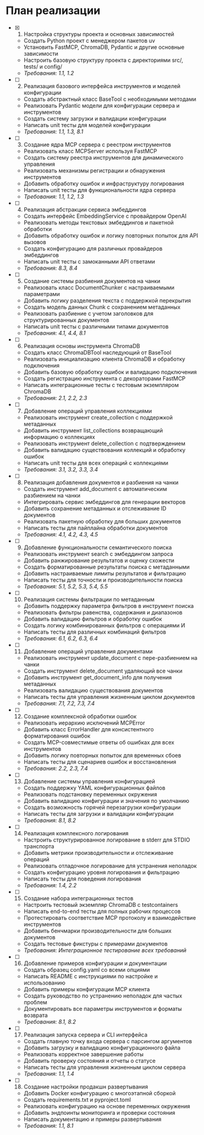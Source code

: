 # План реализации

- [x] 1. Настройка структуры проекта и основных зависимостей

  - Создать Python проект с менеджером пакетов uv
  - Установить FastMCP, ChromaDB, Pydantic и другие основные зависимости
  - Настроить базовую структуру проекта с директориями src/, tests/ и config/
  - _Требования: 1.1, 1.2_

- [ ] 2. Реализация базового интерфейса инструментов и моделей конфигурации

  - Создать абстрактный класс BaseTool с необходимыми методами
  - Реализовать Pydantic модели для конфигурации сервера и инструментов
  - Создать систему загрузки и валидации конфигурации
  - Написать unit тесты для моделей конфигурации
  - _Требования: 1.1, 1.3, 8.1_

- [ ] 3. Создание ядра MCP сервера с реестром инструментов

  - Реализовать класс MCPServer используя FastMCP
  - Создать систему реестра инструментов для динамического управления
  - Реализовать механизмы регистрации и обнаружения инструментов
  - Добавить обработку ошибок и инфраструктуру логирования
  - Написать unit тесты для функциональности ядра сервера
  - _Требования: 1.1, 1.2, 1.3_

- [ ] 4. Реализация абстракции сервиса эмбеддингов

  - Создать интерфейс EmbeddingService с провайдером OpenAI
  - Реализовать методы текстовых эмбеддингов и пакетной обработки
  - Добавить обработку ошибок и логику повторных попыток для API вызовов
  - Создать конфигурацию для различных провайдеров эмбеддингов
  - Написать unit тесты с замоканными API ответами
  - _Требования: 8.3, 8.4_

- [ ] 5. Создание системы разбиения документов на чанки

  - Реализовать класс DocumentChunker с настраиваемыми параметрами
  - Добавить логику разделения текста с поддержкой перекрытия
  - Создать модель данных Chunk с сохранением метаданных
  - Реализовать разбиение с учетом заголовков для структурированных документов
  - Написать unit тесты с различными типами документов
  - _Требования: 4.1, 4.4, 8.1_

- [ ] 6. Реализация основы инструмента ChromaDB

  - Создать класс ChromaDBTool наследующий от BaseTool
  - Реализовать инициализацию клиента ChromaDB и обработку подключения
  - Добавить базовую обработку ошибок и валидацию подключения
  - Создать регистрацию инструмента с декораторами FastMCP
  - Написать интеграционные тесты с тестовым экземпляром ChromaDB
  - _Требования: 2.1, 2.2, 2.3_

- [ ] 7. Добавление операций управления коллекциями

  - Реализовать инструмент create_collection с поддержкой метаданных
  - Добавить инструмент list_collections возвращающий информацию о коллекциях
  - Реализовать инструмент delete_collection с подтверждением
  - Добавить валидацию существования коллекций и обработку ошибок
  - Написать unit тесты для всех операций с коллекциями
  - _Требования: 3.1, 3.2, 3.3, 3.4_

- [ ] 8. Реализация добавления документов и разбиения на чанки

  - Создать инструмент add_document с автоматическим разбиением на чанки
  - Интегрировать сервис эмбеддингов для генерации векторов
  - Добавить сохранение метаданных и отслеживание ID документов
  - Реализовать пакетную обработку для больших документов
  - Написать тесты для пайплайна обработки документов
  - _Требования: 4.1, 4.2, 4.3, 4.5_

- [ ] 9. Добавление функциональности семантического поиска

  - Реализовать инструмент search с эмбеддингом запроса
  - Добавить ранжирование результатов и оценку схожести
  - Создать форматированные результаты поиска с метаданными
  - Добавить настраиваемые лимиты результатов и фильтрацию
  - Написать тесты для точности и производительности поиска
  - _Требования: 5.1, 5.2, 5.3, 5.4, 5.5_

- [ ] 10. Реализация системы фильтрации по метаданным

  - Добавить поддержку параметра фильтров в инструмент поиска
  - Реализовать фильтры равенства, содержания и диапазонов
  - Добавить валидацию фильтров и обработку ошибок
  - Создать логику комбинированных фильтров с операциями И
  - Написать тесты для различных комбинаций фильтров
  - _Требования: 6.1, 6.2, 6.3, 6.4_

- [ ] 11. Добавление операций управления документами

  - Реализовать инструмент update_document с пере-разбиением на чанки
  - Создать инструмент delete_document удаляющий все чанки
  - Добавить инструмент get_document_info для получения метаданных
  - Реализовать валидацию существования документов
  - Написать тесты для управления жизненным циклом документов
  - _Требования: 7.1, 7.2, 7.3, 7.4_

- [ ] 12. Создание комплексной обработки ошибок

  - Реализовать иерархию исключений MCPError
  - Добавить класс ErrorHandler для консистентного форматирования ошибок
  - Создать MCP-совместимые ответы об ошибках для всех инструментов
  - Добавить логику повторных попыток для временных сбоев
  - Написать тесты для сценариев ошибок и восстановления
  - _Требования: 2.2, 2.3, 7.4_

- [ ] 13. Добавление системы управления конфигурацией

  - Создать поддержку YAML конфигурационных файлов
  - Реализовать подстановку переменных окружения
  - Добавить валидацию конфигурации и значения по умолчанию
  - Создать возможность горячей перезагрузки конфигурации
  - Написать тесты для загрузки и валидации конфигурации
  - _Требования: 8.1, 8.2_

- [ ] 14. Реализация комплексного логирования

  - Настроить структурированное логирование в stderr для STDIO транспорта
  - Добавить метрики производительности и отслеживание операций
  - Реализовать отладочное логирование для устранения неполадок
  - Создать конфигурацию уровня логирования и фильтрацию
  - Написать тесты для поведения логирования
  - _Требования: 1.4, 2.2_

- [ ] 15. Создание набора интеграционных тестов

  - Настроить тестовый экземпляр ChromaDB с testcontainers
  - Написать end-to-end тесты для полных рабочих процессов
  - Протестировать соответствие MCP протоколу и взаимодействие инструментов
  - Добавить бенчмарки производительности для больших документов
  - Создать тестовые фикстуры с примерами документов
  - _Требования: Интеграционное тестирование всех требований_

- [ ] 16. Добавление примеров конфигурации и документации

  - Создать образец config.yaml со всеми опциями
  - Написать README с инструкциями по настройке и использованию
  - Добавить примеры конфигурации MCP клиента
  - Создать руководство по устранению неполадок для частых проблем
  - Документировать все параметры инструментов и форматы возврата
  - _Требования: 8.1, 8.2_

- [ ] 17. Реализация запуска сервера и CLI интерфейса

  - Создать главную точку входа сервера с парсингом аргументов
  - Добавить загрузку и валидацию конфигурационного файла
  - Реализовать корректное завершение работы
  - Добавить проверку состояния и отчеты о статусе
  - Написать тесты для управления жизненным циклом сервера
  - _Требования: 1.1, 1.4_

- [ ] 18. Создание настройки продакшн развертывания
  - Добавить Docker конфигурацию с многоэтапной сборкой
  - Создать requirements.txt и pyproject.toml
  - Реализовать конфигурацию на основе переменных окружения
  - Добавить эндпоинты мониторинга и проверки состояния
  - Написать документацию и примеры развертывания
  - _Требования: 1.1, 8.1_
